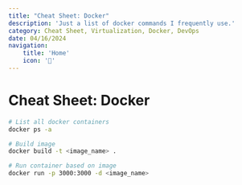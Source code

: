 ```yaml
---
title: "Cheat Sheet: Docker"
description: 'Just a list of docker commands I frequently use.'
category: Cheat Sheet, Virtualization, Docker, DevOps
date: 04/16/2024
navigation:
    title: 'Home'
    icon: '🏡'
---
```


# Cheat Sheet: Docker

```bash
# List all docker containers
docker ps -a

# Build image
docker build -t <image_name> .

# Run container based on image
docker run -p 3000:3000 -d <image_name>
```